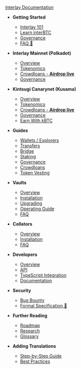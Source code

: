 <!-- docs/_sidebar.md -->

[Interlay Documentation](/)

* **Getting Started**

  * [Interlay 101](getting-started/interlay-101.md)
  * [Learn interBTC](getting-started/interbtc.md)
  * [Governance](getting-started/governance.md)
  * [FAQ :notebook_with_decorative_cover:](https://interlay.notion.site/FAQ-Page-5e3019b1cfd94f6693dc186e9640e607)

* **Interlay Mainnet (Polkadot)**

  * [Overview](interlay/overview.md)
  * [Tokenomics](interlay/tokenomics.md)
  * [Crowdloans - **Airdrop live**](interlay/crowdloans.md)
  * [Governance](interlay/governance.md)

* **Kintsugi Canarynet (Kusama)**

  * [Overview](kintsugi/overview.md)
  * [Tokenomics](kintsugi/tokenomics.md)
  * [Crowdloans - **Airdrop live**](kintsugi/crowdloans.md)
  * [Governance](kintsugi/governance.md)
  * [Earn With kBTC](kintsugi/Earn-With-kBTC.md)

* **Guides**

  * [Wallets / Explorers](guides/wallets-explorers.md)
  * [Transfers](guides/transfers.md)
  * [Bridge](guides/bridge.md)
  * [Staking](guides/stake.md)
  * [Governance](guides/governance.md)
  * [Crowdloans](guides/crowdloans.md)
  * [Token Vesting](guides/vesting.md)

* **Vaults**

  * [Overview](vault/overview.md)
  * [Installation](vault/installation.md)
  * [Upgrading](vault/upgrading.md)
  * [Operating Guide](vault/guide.md)
  * [FAQ](vault/faq.md)

* **Collators**

  * [Overview](collator/overview.md)
  * [Installation](collator/guide.md)
  * [FAQ](collator/faq.md)

* **Developers**

  * [Overview](developers/overview.md)
  * [API](developers/api.md)
  * [TypeScript Integration](developers/integration.md)
  * [Documentation](developers/documentation.md)

* **Security**
  * [Bug Bounty](about/bug-bounty.md)
  * [Formal Specification :bookmark_tabs:](https://spec.interlay.io/)

* **Further Reading**

  * [Roadmap](about/roadmap.md)
  * [Research](about/research.md)
  * [Glossary](about/glossary.md)

* **Adding Translations**
  * [Step-by-Step Guide](translation/guide.md)
  * [Best Practices](translation/best-practices.md)
